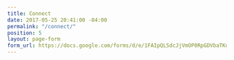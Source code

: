 ```yaml
---
title: Connect
date: 2017-05-25 20:41:00 -04:00
permalink: "/connect/"
position: 5
layout: page-form
form_url: https://docs.google.com/forms/d/e/1FAIpQLSdcJjVmOP0RpGDVbaTKuU4tlIIx2IL-RtuXz2i8-61wEmi76Q/viewform?embedded=true
---
```


